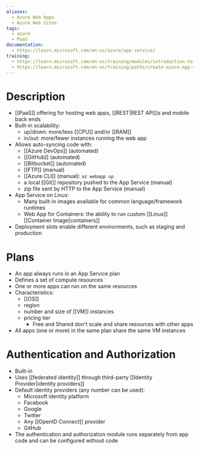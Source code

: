 ```yaml
---
aliases:
  - Azure Web Apps
  - Azure Web Sites
tags:
  - azure
  - PaaS
documentation:
  - https://learn.microsoft.com/en-us/azure/app-service/
training:
  - https://learn.microsoft.com/en-us/training/modules/introduction-to-azure-app-service/
  - https://learn.microsoft.com/en-us/training/paths/create-azure-app-service-web-apps/
---
```

# Description
- [[PaaS]] offering for hosting web apps, [[REST|REST API]]s and mobile back ends
- Built-in scalability:
	- up/down: more/less [[CPU]] and/or [[RAM]]
	- in/out: more/fewer instances running the web app
- Allows auto-syncing code with:
	- [[Azure DevOps]] (automated)
	- [[GitHub]] (automated)
	- [[Bitbucket]] (automated)
	- [[FTP]] (manual)
	- [[Azure CLI]] (manual): `az webapp up`
	- a local [[Git]] repository pushed to the App Service (manual)
	- zip file sent by HTTP to the App Service (manual)
- App Service on Linux:
	- Many built-in images available for common language/framework runtimes
	- Web App for Containers: the ability to run custom [[Linux]] [[Container Image|containers]]
- Deployment slots enable different environments, such as staging and production
# Plans
- An app always runs in an App Service plan
- Defines a set of compute resources
- One or more apps can run on the same resources
- Characteristics:
	- [[OS]]
	- region
	- number and size of [[VM]] instances
	- pricing tier
		- Free and Shared don't scale and share resources with other apps
- All apps (one or more) in the same plan share the same VM instances

# Authentication and Authorization
- Built-in
- Uses [[federated identity]] through third-party [[Identity Provider|identity providers]]
- Default identity providers (any number can be used):
	- Microsoft identity platform
	- Facebook
	- Google
	- Twitter
	- Any [[OpenID Connect]] provider
	- GitHub
- The authentication and authorization module runs separately from app code and can be configured without code